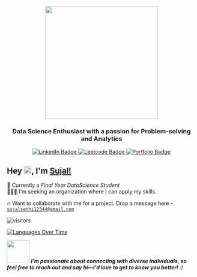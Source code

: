 <div >
<div id="header" align="center">
  <img src="https://media.giphy.com/media/A0B7BnpAVRjMJYBZWD/giphy.gif" width="300"/>
  <h3 align="center">Data Science Enthusiast with a passion for Problem-solving and Analytics</h3>

  <div id="badges">
  <a href="https://www.linkedin.com/in/sujalsethi44/" target="_blank">
    <img src="https://img.shields.io/badge/LinkedIn-blue?style=for-the-badge&logo=linkedin&logoColor=white" alt="LinkedIn Badge"/>
  </a>
  <a href="https://leetcode.com/sujalsethi12344/" target="_blank">
    <img src="https://img.shields.io/badge/-Leetcode-green?style=for-the-badge&logo=leetcode" alt="Leetcode Badge"/>
  </a>
  <a href="https://sujalsethi.netlify.app/" target="_blank">
    <img src="https://img.shields.io/badge/-Portfolio-red?style=for-the-badge&logo=google" alt="Portfolio Badge"/>
  </a>
</div>
</div>
</div>

## Hey <img src="https://media.giphy.com/media/2MevupEaJcDhIOpRYz/giphy.gif" width="20">, I'm [Sujal!]((https://sujalsethi.netlify.app/)) 
🧑 Currently a *Final Year DataScience Student* <br>
👨🏻‍💻 I'm seeking an organization where I can apply my skills. <br>

🔥 Want to collaborate with me for a project. Drop a message here - <a href="sujalsethi12344@gmail.com">`sujalsethi12344@gmail.com`</a>

![visitors](https://visitor-badge.laobi.icu/badge?page_id=sujalsethi44.sujalsethi44)


[![Languages Over Time](https://stats.quine.sh/sujalsethi44/languages-over-time?theme=dark)](https://stats.quine.sh/sujalsethi44/languages-over-time?theme=dark)


<img src="https://media.giphy.com/media/LnQjpWaON8nhr21vNW/giphy.gif" width="60"> <em><b>**I'm passionate about connecting with diverse individuals,** so feel free to reach out and say hi—I'd love to get to know you better!
</b> :)</em>
